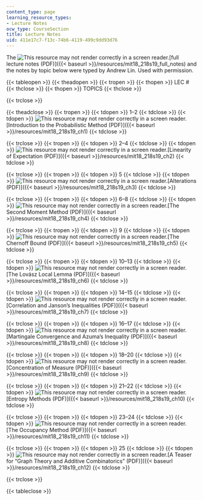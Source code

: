 ```yaml
---
content_type: page
learning_resource_types:
- Lecture Notes
ocw_type: CourseSection
title: Lecture Notes
uid: 411e17c7-f13c-74b6-4119-499c9dd93d76
---
```


The ![This resource may not render correctly in a screen reader.](/images/inacessible.gif)[full lecture notes (PDF)]({{< baseurl >}}/resources/mit18_218s19_full_notes) and the notes by topic below were typed by Andrew Lin. Used with permission.

{{< tableopen >}}
{{< theadopen >}}
{{< tropen >}}
{{< thopen >}}
LEC #
{{< thclose >}}
{{< thopen >}}
TOPICS
{{< thclose >}}

{{< trclose >}}

{{< theadclose >}}
{{< tropen >}}
{{< tdopen >}}
1–2
{{< tdclose >}}
{{< tdopen >}}
![This resource may not render correctly in a screen reader.](/images/inacessible.gif)[Introduction to the Probabilistic Method (PDF)]({{< baseurl >}}/resources/mit18_218s19_ch1)
{{< tdclose >}}

{{< trclose >}}
{{< tropen >}}
{{< tdopen >}}
2–4
{{< tdclose >}}
{{< tdopen >}}
![This resource may not render correctly in a screen reader.](/images/inacessible.gif)[Linearity of Expectation (PDF)]({{< baseurl >}}/resources/mit18_218s19_ch2)
{{< tdclose >}}

{{< trclose >}}
{{< tropen >}}
{{< tdopen >}}
5
{{< tdclose >}}
{{< tdopen >}}
![This resource may not render correctly in a screen reader.](/images/inacessible.gif)[Alterations (PDF)]({{< baseurl >}}/resources/mit18_218s19_ch3)
{{< tdclose >}}

{{< trclose >}}
{{< tropen >}}
{{< tdopen >}}
6–8
{{< tdclose >}}
{{< tdopen >}}
![This resource may not render correctly in a screen reader.](/images/inacessible.gif)[The Second Moment Method (PDF)]({{< baseurl >}}/resources/mit18_218s19_ch4)
{{< tdclose >}}

{{< trclose >}}
{{< tropen >}}
{{< tdopen >}}
9
{{< tdclose >}}
{{< tdopen >}}
![This resource may not render correctly in a screen reader.](/images/inacessible.gif)[The Chernoff Bound (PDF)]({{< baseurl >}}/resources/mit18_218s19_ch5)
{{< tdclose >}}

{{< trclose >}}
{{< tropen >}}
{{< tdopen >}}
10–13
{{< tdclose >}}
{{< tdopen >}}
![This resource may not render correctly in a screen reader.](/images/inacessible.gif)[The Lovász Local Lemma (PDF)]({{< baseurl >}}/resources/mit18_218s19_ch6)
{{< tdclose >}}

{{< trclose >}}
{{< tropen >}}
{{< tdopen >}}
14–15
{{< tdclose >}}
{{< tdopen >}}
![This resource may not render correctly in a screen reader.](/images/inacessible.gif)[Correlation and Janson’s Inequalities (PDF)]({{< baseurl >}}/resources/mit18_218s19_ch7)
{{< tdclose >}}

{{< trclose >}}
{{< tropen >}}
{{< tdopen >}}
16–17
{{< tdclose >}}
{{< tdopen >}}
![This resource may not render correctly in a screen reader.](/images/inacessible.gif)[Martingale Convergence and Azuma’s Inequality (PDF)]({{< baseurl >}}/resources/mit18_218s19_ch8)
{{< tdclose >}}

{{< trclose >}}
{{< tropen >}}
{{< tdopen >}}
18–20
{{< tdclose >}}
{{< tdopen >}}
![This resource may not render correctly in a screen reader.](/images/inacessible.gif)[Concentration of Measure (PDF)]({{< baseurl >}}/resources/mit18_218s19_ch9)
{{< tdclose >}}

{{< trclose >}}
{{< tropen >}}
{{< tdopen >}}
21–22
{{< tdclose >}}
{{< tdopen >}}
![This resource may not render correctly in a screen reader.](/images/inacessible.gif)[Entropy Methods (PDF)]({{< baseurl >}}/resources/mit18_218s19_ch10)
{{< tdclose >}}

{{< trclose >}}
{{< tropen >}}
{{< tdopen >}}
23–24
{{< tdclose >}}
{{< tdopen >}}
![This resource may not render correctly in a screen reader.](/images/inacessible.gif)[The Occupancy Method (PDF)]({{< baseurl >}}/resources/mit18_218s19_ch11)
{{< tdclose >}}

{{< trclose >}}
{{< tropen >}}
{{< tdopen >}}
25
{{< tdclose >}}
{{< tdopen >}}
![This resource may not render correctly in a screen reader.](/images/inacessible.gif)[A Teaser for “Graph Theory and Additive Combinatorics” (PDF)]({{< baseurl >}}/resources/mit18_218s19_ch12)
{{< tdclose >}}

{{< trclose >}}

{{< tableclose >}}